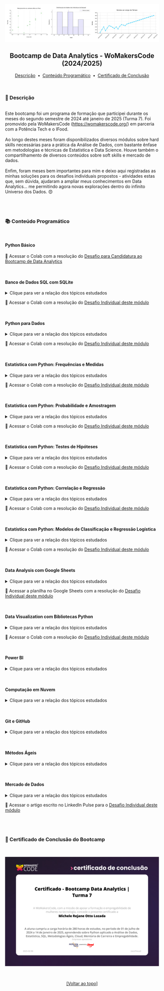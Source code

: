 <div align="center">
<img src="https://github.com/michelelozada/Bootcamp-Data-Analytics-WoMakersCode/blob/main/assets/logo.jpg">
<h2>Bootcamp de Data Analytics - WoMakersCode (2024/2025)</h2>

[Descrição](#pencil-descri%C3%A7%C3%A3o) &nbsp;•&nbsp; 
[Conteúdo Programático](#books-conte%C3%BAdo-program%C3%A1tico) &nbsp;•&nbsp; 
[Certificado de Conclusão](#checkered_flag-certificado-de-conclus%C3%A3o-do-bootcamp)

</div>
&nbsp;
&nbsp;

### :pencil: Descrição  
&nbsp;  
Este bootcamp foi um programa de formação que participei durante os meses do segundo semestre de 2024 até janeiro de 2025 (Turma 7). Foi promovido pela WoMakersCode (https://womakerscode.org/) em parceria com a Potência Tech e o IFood.  
&nbsp;  
Ao longo destes meses foram disponibilizados diversos módulos sobre hard skills necessárias para a prática da Análise de Dados, com bastante ênfase em metodologias e técnicas de Estatística e Data Science. Houve também o compartilhamento de diversos conteúdos sobre soft skills e mercado de dados.  
&nbsp;  
Enfim, foram meses bem importantes para mim e deixo aqui registradas as minhas soluções para os desafios individuais propostos - atividades estas que, sem dúvida, ajudaram a ampliar meus conhecimentos em Data Analytics... me permitindo agora novas explorações dentro do infinito Universo dos Dados. 😍 
&nbsp;            

&nbsp;  
----

###	:books: Conteúdo Programático  
&nbsp;  

#### Python Básico 

📁 Acessar o Colab com a resolução do [Desafio para Candidatura ao Bootcamp de Data Analytics](https://colab.research.google.com/drive/12RUgl4mwSWtmjIMWxiqS2JRuGvIlAXM6?usp=sharing)

&nbsp; 

#### Banco de Dados SQL com SQLite  
<details>
  <summary>Clique para ver a relação dos tópicos estudados</summary>
   
  &nbsp;     
  1. Estrutura e arquitetura de dados  
  1. Introdução ao banco de dados SQLite
  1. Aplicação de comandos DDL e DML  
  1. Exercícios práticos  
  - Tecnologias/ferramentas utilizadas: SQLite, DBeaver com Visual Studio Code e Google Colab

</details>

📁 Acessar o Colab com a resolução do [Desafio Individual deste módulo](https://colab.research.google.com/drive/17C6oasz57hN9G_P06IH7oDhaNzGuGGvr?usp=sharing)
  
&nbsp;

#### Python para Dados 
<details>
  <summary>Clique para ver a relação dos tópicos estudados</summary>
   
  &nbsp;   
  1. Estudo das bibliotecas NumPy e Pandas
  1. Data wrangling
  1. ETL pipelines  
  - Tecnologias/ferramentas utilizadas: Bibliotecas Pandas e NumPy no Google Colab  
    
</details>

📁 Acessar o Colab com a resolução do [Desafio Individual deste módulo](https://colab.research.google.com/drive/1K6JnhOJ6_0FTwxfG0edSbscg0-VIx95n?usp=sharing)

&nbsp; 
  
#### Estatística com Python: Frequências e Medidas
<details>
  <summary>Clique para ver a relação dos tópicos estudados</summary>
   
  &nbsp;    
  1. Tipos de variáveis 
  1. Medidas de tendência central 
  1. Medidas de dispersão 
  1. Medidas separatrizes
  1. Análise de dispersão e outliers 
  1. Análises cruzadas   
  - Tecnologias/ferramentas utilizadas: Diversas bibliotecas em Python no Google Colab  
    
</details>

📁 Acessar o Colab com a resolução do [Desafio Individual deste módulo](https://colab.research.google.com/drive/1SrjAIb_uVdIPvHiz0t6H47wEq2O0-TkL?usp=sharing)

&nbsp; 

#### Estatística com Python: Probabilidade e Amostragem 
<details>
  <summary>Clique para ver a relação dos tópicos estudados</summary>
   
  &nbsp;    
  1. Probabilidade e seus conceitos básicos 
  1. Distribuições de Probabilidade
  1. Teorema do Limite Central 
  1. Intervalo de Confiança
  1. Amostragem  
  - Tecnologias/ferramentas utilizadas: Diversas bibliotecas em Python no Google Colab   
  
</details>

📁 Acessar o Colab com a resolução do [Desafio Individual deste módulo](https://colab.research.google.com/drive/1KkXkV84KrHXowpn4ksAHS5Ns4Va0K6F_)

&nbsp;  

#### Estatística com Python: Testes de Hipóteses 
<details>
  <summary>Clique para ver a relação dos tópicos estudados</summary>
   
  &nbsp;     
  1. Testes de Hipóteses
  1. Testes Paramétricos
  1. Intervalo de Confiança
  1. Teste Não Paramétricos
  1. Testes ANOVA e Qui Quadrado 
  1. Teste A/B  
  1. Análise de Demanda e Estoque  
  - Tecnologias/ferramentas utilizadas: Diversas bibliotecas em Python no Google Colab  
  
</details>

📁 Acessar o Colab com a resolução do [Desafio Individual deste módulo](https://colab.research.google.com/drive/1h5Pw5cmj_OvrgaeZouPJBgU21DBK-EOn?usp=sharing)

&nbsp;  

#### Estatística com Python: Correlação e Regressão 
<details>
  <summary>Clique para ver a relação dos tópicos estudados</summary>
   
  &nbsp;     
  1. Conceitos de Correlação
  1. Modelos de Regressão
  1. Regressão Linear  
  - Tecnologias/ferramentas utilizadas: Diversas bibliotecas em Python no Google Colab   

</details>

📁 Acessar o Colab com a resolução do [Desafio Individual deste módulo](https://colab.research.google.com/drive/1QeqFkuN9ZBDROarxYJjL2QEKggdgdBim?usp=sharing)

&nbsp;  

#### Estatística com Python: Modelos de Classificação e Regressão Logística 
<details>
  <summary>Clique para ver a relação dos tópicos estudados</summary>
   
  &nbsp;     
  1. Modelos de Classificação
  1. Regressão Logística
  1. Métricas de Performance  
 - Tecnologias/ferramentas utilizadas: Diversas bibliotecas em Python no Google Colab  

</details>

📁 Acessar o Colab com a resolução do [Desafio Individual deste módulo](https://colab.research.google.com/drive/1DRwYEB8NX0dR0r3hG2TbDykC1w8gBNia?usp=sharing)

&nbsp;  

#### Data Analysis com Google Sheets
<details>
  <summary>Clique para ver a relação dos tópicos estudados</summary>
   
  &nbsp;    
  1. Introdução ao Google Sheets 
  1. Carregando dados de diferentes fontes
  1. Limpeza, filtragem e validação de dados 
  1. Histograma e Análise de Frequência 
  1. Regressão Linear e Correlação 
  1. Sazonalidade   
  - Ferramenta utilizada: Google Sheets
    
</details>

📁 Acessar a planilha no Google Sheets com a resolução do [Desafio Individual deste módulo](https://docs.google.com/spreadsheets/d/1C4FQnVYQQRx07k4HhuKc3ebW3_PlpYi3Co-qRAMGqaE/edit?usp=sharing)

&nbsp;  

#### Data Visualization com Bibliotecas Python
<details>
  <summary>Clique para ver a relação dos tópicos estudados</summary>
   
  &nbsp;    
  1. Introdução ao Matplotlib e personalização de visualizações
  1. Gráficos, paletas, cores e temas com o Seaborn
  1. Gráficos interativos com o Plotly
  1. Séries Temporais  
  - Tecnologias/ferramentas utilizadas: Diversas bibliotecas em Python no Google Colab  
  
</details>

📁 Acessar o Colab com a resolução do [Desafio Individual deste módulo](https://colab.research.google.com/drive/1IeWa6rG2mJVFWHi1_jSW9CXF-BroRJTZ?usp=sharing)
  
&nbsp;  

#### Power BI 
<details>
  <summary>Clique para ver a relação dos tópicos estudados</summary>
   
  &nbsp;     
  1. Introdução ao Power BI  
  1. Importação de dados  
  1. Transformação com Power Query  
  1. Modelagem de dados  
  1. Aplicação de fórmulas DAX  
  1. Criação de visuais 
  1. Publicação de projetos online    
  - Ferramentas utilizadas: Power BI Desktop e Power BI Online  

</details>

&nbsp;  

#### Computação em Nuvem 
<details>
  <summary>Clique para ver a relação dos tópicos estudados</summary>
  
  &nbsp;     
  1. Introdução aos conceitos de Cloud Computing     
  1. Introdução à implementação de projetos no Azure e AWS  

</details>
  
&nbsp;  
  
#### Git e GitHub 
<details>
  <summary>Clique para ver a relação dos tópicos estudados</summary>
   
  &nbsp;     
  1. Introdução aos principais conceitos do Git   
  1. Apresentação do GitHub   
  1. Aplicação prática dos principais comandos Git  
  1. Criação e manipulação de repositórios local e remoto  
  1. Criação e manipulação de branches  
  1. Versionamento de projetos  
  - Ferramentas utilizadas: Git Bash e Visual Studio Code 
    
</details>
  
&nbsp;  

#### Métodos Ágeis 
<details>
  <summary>Clique para ver a relação dos tópicos estudados</summary>
   
  &nbsp;     
  1. Introdução à Agilidade  
  1. Cultura e Manifesto Ágil  
  1. SCRUM - o que é e como funciona
  1. Princípios do Kanban  
  1. Time ágil
  
</details>
  
&nbsp;  
 
#### Mercado de Dados 
<details>
  <summary>Clique para ver a relação dos tópicos estudados</summary>
  
  &nbsp;    
  1. Introdução aos dados   
  1. Fontes de dados  
  1. Cultura analítica    
  1. Maturidade analítica  

</details>

📁 Acessar o artigo escrito no LinkedIn Pulse para o [Desafio Individual deste módulo](https://www.linkedin.com/pulse/dois-mundos-que-se-encontram-dados-comunica%C3%A7%C3%A3o-michele-lozada-vjyuf)

&nbsp;
----

###	:checkered_flag: Certificado de Conclusão do Bootcamp
&nbsp;  

![Descrição da imagem: Aparece um Certificado de Conclusão do Bootcamp de Data Analytics](https://github.com/michelelozada/Bootcamp-Data-Analytics-WoMakersCode/blob/main/assets/certificado-bootcamp.jpg "Certificado de Conclusão do Bootcamp de Data Analytics")

&nbsp;    

<div align="center">

[[Voltar ao topo]](https://github.com/michelelozada/Bootcamp-Data-Analytics-WoMakersCode#bootcamp-de-data-analytics---womakerscode-20242025)
  
</div>